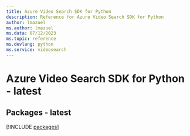 ```yaml
---
title: Azure Video Search SDK for Python
description: Reference for Azure Video Search SDK for Python
author: lmazuel
ms.author: lmazuel
ms.data: 07/12/2023
ms.topic: reference
ms.devlang: python
ms.service: videosearch
---
```

# Azure Video Search SDK for Python - latest
## Packages - latest
[!INCLUDE [packages](video-search-index.md)]